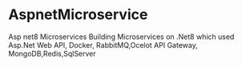 # AspnetMicroservice
Asp net8 Microservices
Building Microservices on .Net8 which used Asp.Net Web API, Docker, RabbitMQ,Ocelot API Gateway, MongoDB,Redis,SqlServer
